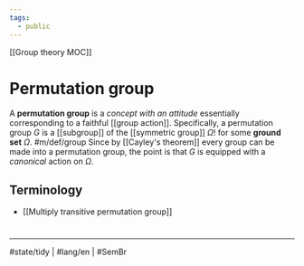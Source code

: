 ```yaml
---
tags:
  - public
---
```

[[Group theory MOC]]
# Permutation group

A **permutation group** is a _concept with an attitude_ essentially corresponding to a faithful [[group action]].
Specifically, a permutation group $G$ is a [[subgroup]] of the [[symmetric group]] $\Omega!$ for some **ground set** $\Omega$. #m/def/group 
Since by [[Cayley's theorem]] every group can be made into a permutation group, the point is that $G$ is equipped with a _canonical_ action on $\Omega$.

## Terminology

- [[Multiply transitive permutation group]]

#
---
#state/tidy | #lang/en | #SemBr
